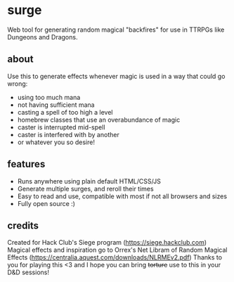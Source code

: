 # surge
Web tool for generating random magical "backfires" for use in TTRPGs like Dungeons and Dragons.

## about
Use this to generate effects whenever magic is used in a way that could go wrong:
- using too much mana
- not having sufficient mana
- casting a spell of too high a level
- homebrew classes that use an overabundance of magic
- caster is interrupted mid-spell
- caster is interfered with by another
- or whatever you so desire!

## features
- Runs anywhere using plain default HTML/CSS/JS
- Generate multiple surges, and reroll their times
- Easy to read and use, compatible with most if not all browsers and sizes
- Fully open source :)

## credits
Created for Hack Club's Siege program (https://siege.hackclub.com)
Magical effects and inspiration go to Orrex's Net Libram of Random Magical Effects (https://centralia.aquest.com/downloads/NLRMEv2.pdf)
Thanks to you for playing this <3 and I hope you can bring ~~torture~~ use to this in your D&D sessions!